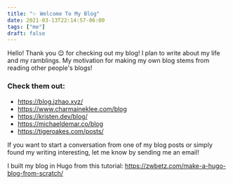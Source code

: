 ```yaml
---
title: "✨ Welcome To My Blog"
date: 2021-03-13T22:14:57-06:00
tags: ["me"]
draft: false
---
```


Hello! Thank you 😌 for checking out my blog! I plan to write about my life and my ramblings. My motivation for making my own blog stems from reading other people's blogs! 
<!--more-->

### Check them out:
- https://blog.jzhao.xyz/
- https://www.charmaineklee.com/blog
- https://kristen.dev/blog/
- https://michaeldemar.co/blog
- https://tigeroakes.com/posts/

If you want to start a conversation from one of my blog posts or simply found my writing interesting, let me know by sending me an email!

I built my blog in Hugo from this tutorial: https://zwbetz.com/make-a-hugo-blog-from-scratch/